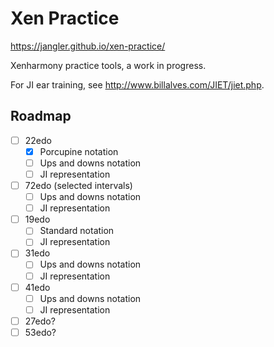 # Xen Practice

<https://jangler.github.io/xen-practice/>

Xenharmony practice tools, a work in progress.

For JI ear training, see <http://www.billalves.com/JIET/jiet.php>.

## Roadmap

- [ ] 22edo
    - [x] Porcupine notation
    - [ ] Ups and downs notation
    - [ ] JI representation
- [ ] 72edo (selected intervals)
    - [ ] Ups and downs notation
    - [ ] JI representation
- [ ] 19edo
    - [ ] Standard notation
    - [ ] JI representation
- [ ] 31edo
    - [ ] Ups and downs notation
    - [ ] JI representation
- [ ] 41edo
    - [ ] Ups and downs notation
    - [ ] JI representation
- [ ] 27edo?
- [ ] 53edo?
